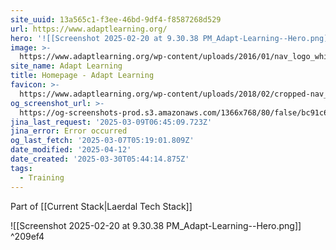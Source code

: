 ```yaml
---
site_uuid: 13a565c1-f3ee-46bd-9df4-f8587268d529
url: https://www.adaptlearning.org/
hero: '![[Screenshot 2025-02-20 at 9.30.38 PM_Adapt-Learning--Hero.png]]'
image: >-
  https://www.adaptlearning.org/wp-content/uploads/2016/01/nav_logo_white-alt-2-1.png
site_name: Adapt Learning
title: Homepage - Adapt Learning
favicon: >-
  https://www.adaptlearning.org/wp-content/uploads/2018/02/cropped-nav_logo_gold-192x192.png
og_screenshot_url: >-
  https://og-screenshots-prod.s3.amazonaws.com/1366x768/80/false/bc91c6c55e052a60cc203e20b9beb805f04d86c4ad49dedf9138d50e3cbe06ea.jpeg
jina_last_request: '2025-03-09T06:45:09.723Z'
jina_error: Error occurred
og_last_fetch: '2025-03-07T05:19:01.809Z'
date_modified: '2025-04-12'
date_created: '2025-03-30T05:44:14.875Z'
tags:
  - Training
---
```













































Part of [[Current Stack|Laerdal Tech Stack]]

<span query="get(hero)"></span>![[Screenshot 2025-02-20 at 9.30.38 PM_Adapt-Learning--Hero.png]]<span type="end"></span> ^209ef4
